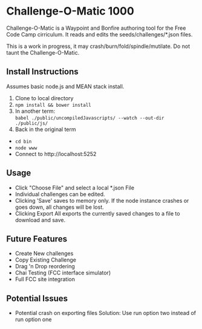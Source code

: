# Challenge-O-Matic 1000
Challenge-O-Matic is a Waypoint and Bonfire authoring tool for the Free Code Camp cirriculum.  It reads and edits the seeds/challenges/\*.json files.

This is a work in progress, it may crash/burn/fold/spindle/mutilate.  Do not taunt the Challenge-O-Matic.

## Install Instructions
Assumes basic node.js and MEAN stack install.

1. Clone to local directory
2. `npm install && bower install`
3. In another term:  
`babel ./public/uncompiledJavascripts/ --watch --out-dir ./public/js/`
4. Back in the original term
  * `cd bin`
  * `node www`
  * Connect to http://localhost:5252

## Usage
* Click "Choose File" and select a local \*.json File
* Individual challenges can be edited.  
* Clicking 'Save' saves to memory only. If the node instance crashes or goes down, all changes will be lost.
* Clicking Export All exports the currently saved changes to a file to download and save.

## Future Features
* Create New challenges
* Copy Existing Challenge
* Drag 'n Drop reordering
* Chai Testing (FCC interface simulator)
* Full FCC site integration

## Potential Issues
* Potential crash on exporting files
    Solution: Use run option two instead of run option one
